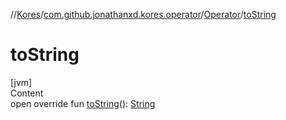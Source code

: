 //[Kores](../../index.md)/[com.github.jonathanxd.kores.operator](../index.md)/[Operator](index.md)/[toString](to-string.md)



# toString  
[jvm]  
Content  
open override fun [toString](to-string.md)(): [String](https://kotlinlang.org/api/latest/jvm/stdlib/kotlin/-string/index.html)  



